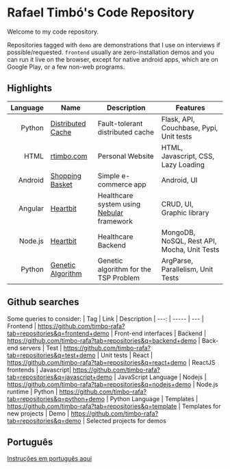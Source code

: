 # Rafael Timbó's Code Repository

Welcome to my code repository.

Repositories tagged with `demo` are demonstrations that I use on interviews if possible/requested.
`frontend` usually are zero-installation demos and you can run it live on the browser, except for native android apps, which are on Google Play, or a few non-web programs.

## Highlights

| Language | Name | Description | Features
| ---:   | --- | --- | ---
| Python | [Distributed Cache](https://github.com/timbo-rafa/geo-cache) | Fault-tolerant distributed cache | Flask, API, Couchbase, Pypi, Unit tests
| HTML   | [rtimbo.com](https://rtimbo.com) | Personal Website | HTML, Javascript, CSS, Lazy Loading
| Android| [Shopping Basket](https://github.com/timbo-rafa/android-shoppingbasket) | Simple e-commerce app | Android, UI
| Angular| [Heartbit](https://heartbit.rtimbo.com/) | Healthcare system using [Nebular](https://akveo.github.io/nebular/) framework | CRUD, UI, Graphic library
| Node.js| [Heartbit](https://github.com/timbo-rafa/heartbit-backend) | Healthcare Backend | MongoDB, NoSQL, Rest API, Mocha, Unit Tests
| Python | [Genetic Algorithm](https://github.com/timbo-rafa/genetic-algorithm) | Genetic algorithm for the TSP Problem | ArgParse, Parallelism, Unit Tests

## Github searches

Some queries to consider:
| Tag       |  Link                                                              | Description
| ---:      | -----                                                              | ---
| Frontend  |  https://github.com/timbo-rafa?tab=repositories&q=frontend+demo    | Front-end interfaces
| Backend   |  https://github.com/timbo-rafa?tab=repositories&q=backend+demo     | Back-end servers
| Test      |  https://github.com/timbo-rafa?tab=repositories&q=test+demo        | Unit tests
| React     |  https://github.com/timbo-rafa?tab=repositories&q=react+demo       | ReactJS frontends
| Javascript|  https://github.com/timbo-rafa?tab=repositories&q=javascript+demo  | JavaScript Language
| Nodejs    |  https://github.com/timbo-rafa?tab=repositories&q=nodejs+demo      | Node.js runtime
| Python    |  https://github.com/timbo-rafa?tab=repositories&q=python+demo      | Python Language
| Templates |  https://github.com/timbo-rafa?tab=repositories&q=template         | Templates for new projects
| Demo      |  https://github.com/timbo-rafa?tab=repositories&q=demo             | Selected projects for demos

## Português

[Instruções em português aqui](https://github.com/timbo-rafa/readme/blob/master/README.pt-br.md)
